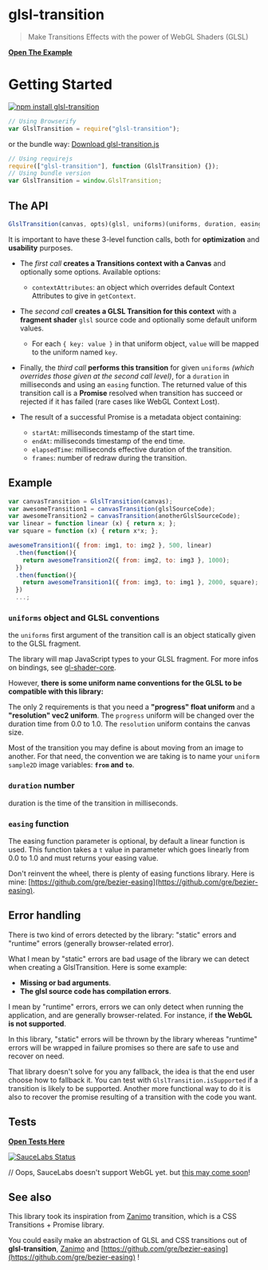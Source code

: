 # glsl-transition

> Make Transitions Effects with the power of WebGL Shaders (GLSL)

[**Open The Example**](https://gre.github.com/glsl-transition/example)



# Getting Started

[![npm install glsl-transition](https://nodei.co/npm/glsl-transition.png?mini=true)](http://npmjs.org/package/glsl-transition)
```javascript
// Using Browserify
var GlslTransition = require("glsl-transition");
```

or the bundle way: [Download glsl-transition.js](https://github.com/gre/glsl-transition/blob/master/dist/glsl-transition.js)
```javascript
// Using requirejs
require(["glsl-transition"], function (GlslTransition) {});
// Using bundle version
var GlslTransition = window.GlslTransition;
```

## The API

```javascript
GlslTransition(canvas, opts)(glsl, uniforms)(uniforms, duration, easing) // => Promise
```

It is important to have these 3-level function calls, both for **optimization** and **usability** purposes.

* The *first call* **creates a Transitions context with a Canvas** and optionally some options. Available options:
  * `contextAttributes`: an object which overrides default Context Attributes to give in `getContext`.

* The *second call* **creates a GLSL Transition for this context** with a **fragment shader** `glsl` source code and optionally some default uniform values.
  * For each `{ key: value }` in that uniform object, `value` will be mapped to the uniform named `key`.

* Finally, the *third call* **performs this transition** for given `uniforms` *(which overrides those given at the second call level)*, for a `duration` in milliseconds and using an `easing` function. The returned value of this transition call is a **Promise** resolved when transition has succeed or rejected if it has failed (rare cases like WebGL Context Lost).

* The result of a successful Promise is a metadata object containing: 
  * `startAt`: milliseconds timestamp of the start time.
  * `endAt`: milliseconds timestamp of the end time.
  * `elapsedTime`: milliseconds effective duration of the transition.
  * `frames`: number of redraw during the transition.

Example
---

```javascript
var canvasTransition = GlslTransition(canvas);
var awesomeTransition1 = canvasTransition(glslSourceCode);
var awesomeTransition2 = canvasTransition(anotherGlslSourceCode);
var linear = function linear (x) { return x; };
var square = function (x) { return x*x; };

awesomeTransition1({ from: img1, to: img2 }, 500, linear)
  .then(function(){
    return awesomeTransition2({ from: img2, to: img3 }, 1000);
  })
  .then(function(){
    return awesomeTransition1({ from: img3, to: img1 }, 2000, square);
  })
  ...;
```

### `uniforms` object and GLSL conventions

the `uniforms` first argument of the transition call is an object statically given to the GLSL fragment.

The library will map JavaScript types to your GLSL fragment. For more infos on bindings, see [gl-shader-core](https://github.com/mikolalysenko/gl-shader-core).

However, **there is some uniform name conventions for the GLSL to be compatible with this library:**

The only 2 requirements is that you need a **"progress" float uniform** and a **"resolution" vec2 uniform**. The `progress` uniform will be changed over the duration time from 0.0 to 1.0. The `resolution` uniform contains the canvas size.

Most of the transition you may define is about moving from an image to another. For that need, the convention we are taking is to name your `uniform sample2D` image variables: **`from` and `to`**.

### `duration` number

duration is the time of the transition in milliseconds.

### `easing` function

The easing function parameter is optional, by default a linear function is used.
This function takes a `t` value in parameter which goes linearly from 0.0 to 1.0 and must returns your easing value.

Don't reinvent the wheel, there is plenty of easing functions library.
Here is mine: [https://github.com/gre/bezier-easing](https://github.com/gre/bezier-easing).

## Error handling

There is two kind of errors detected by the library: "static" errors and "runtime" errors (generally browser-related error).

What I mean by "static" errors are bad usage of the library we can detect when creating a GlslTransition. Here is some example:
 - **Missing or bad arguments**.
 - **The glsl source code has compilation errors**.

I mean by "runtime" errors, errors we can only detect when running the application, and are generally browser-related.
For instance, if **the WebGL is not supported**.

In this library, "static" errors will be thrown by the library whereas "runtime" errors will be wrapped in failure promises so there are safe to use and recover on need.

That library doesn't solve for you any fallback, the idea is that the end user choose how to fallback it.
You can test with `GlslTransition.isSupported` if a transition is likely to be supported.
Another more functional way to do it is also to recover the promise resulting of a transition with the code you want.

Tests
---

[**Open Tests Here**](http://greweb.me/glsl-transition/test)

[![SauceLabs Status](https://saucelabs.com/browser-matrix/glsl-transition.svg)](https://saucelabs.com/u/glsl-transition)

// Oops, SauceLabs doesn't support WebGL yet. but [this may come soon](https://twitter.com/saucelabs/status/418861018400313344)!


## See also

This library took its inspiration from [Zanimo](https://github.com/peutetre/Zanimo) transition, which is a CSS Transitions + Promise library.

You could easily make an abstraction of GLSL and CSS transitions out of **glsl-transition**, [Zanimo](https://github.com/peutetre/Zanimo) and [https://github.com/gre/bezier-easing](https://github.com/gre/bezier-easing) !
